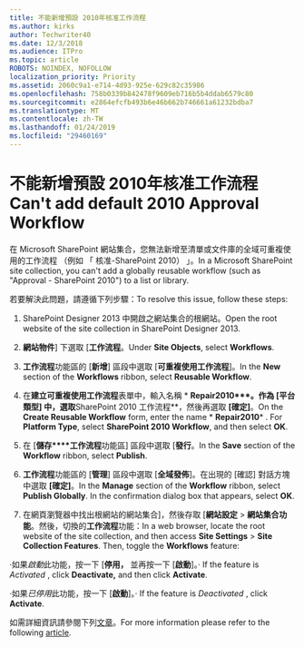 ```yaml
---
title: 不能新增預設 2010年核准工作流程
ms.author: kirks
author: Techwriter40
ms.date: 12/3/2018
ms.audience: ITPro
ms.topic: article
ROBOTS: NOINDEX, NOFOLLOW
localization_priority: Priority
ms.assetid: 2060c9a1-e714-4d93-925e-629c82c35986
ms.openlocfilehash: 758b0339b842478f9609eb716b5b4ddab6579c80
ms.sourcegitcommit: e2864efcfb493b6e46b662b746661a61232bdba7
ms.translationtype: MT
ms.contentlocale: zh-TW
ms.lasthandoff: 01/24/2019
ms.locfileid: "29460169"
---
```

# <a name="cant-add-default-2010-approval-workflow"></a><span data-ttu-id="3188c-102">不能新增預設 2010年核准工作流程</span><span class="sxs-lookup"><span data-stu-id="3188c-102">Can't add default 2010 Approval Workflow</span></span>

<span data-ttu-id="3188c-103">在 Microsoft SharePoint 網站集合，您無法新增至清單或文件庫的全域可重複使用的工作流程 （例如 「 核准-SharePoint 2010） 」。</span><span class="sxs-lookup"><span data-stu-id="3188c-103">In a Microsoft SharePoint site collection, you can't add a globally reusable workflow (such as "Approval - SharePoint 2010") to a list or library.</span></span>
  
<span data-ttu-id="3188c-104">若要解決此問題，請遵循下列步驟：</span><span class="sxs-lookup"><span data-stu-id="3188c-104">To resolve this issue, follow these steps:</span></span> 
  
1. <span data-ttu-id="3188c-105">SharePoint Designer 2013 中開啟之網站集合的根網站。</span><span class="sxs-lookup"><span data-stu-id="3188c-105">Open the root website of the site collection in SharePoint Designer 2013.</span></span>
  
2. <span data-ttu-id="3188c-106">**網站物件**] 下選取 [**工作流程**。</span><span class="sxs-lookup"><span data-stu-id="3188c-106">Under **Site Objects**, select **Workflows**.</span></span> 
  
3. <span data-ttu-id="3188c-107">**工作流程**功能區的 [**新增**] 區段中選取 [**可重複使用工作流程**]。</span><span class="sxs-lookup"><span data-stu-id="3188c-107">In the **New** section of the **Workflows** ribbon, select **Reusable Workflow**.</span></span> 
  
4. <span data-ttu-id="3188c-p101">在**建立可重複使用工作流程**表單中，輸入名稱 \* **Repair2010\*\*\*。作為 [**平台類型**] 中，選取**SharePoint 2010 工作流程\*\*，然後再選取 **[確定]**。</span><span class="sxs-lookup"><span data-stu-id="3188c-p101">On the **Create Reusable Workflow** form, enter the name  \* **Repair2010**\* . For **Platform Type**, select **SharePoint 2010 Workflow**, and then select **OK**.</span></span> 
  
5. <span data-ttu-id="3188c-110">在 [**儲存\*\*\*\*工作流程**功能區] 區段中選取 [**發行**。</span><span class="sxs-lookup"><span data-stu-id="3188c-110">In the **Save** section of the **Workflow** ribbon, select **Publish**.</span></span> 
  
6. <span data-ttu-id="3188c-p102">**工作流程**功能區的 [**管理**] 區段中選取 [**全域發佈**]。在出現的 [確認] 對話方塊中選取 **[確定]**。</span><span class="sxs-lookup"><span data-stu-id="3188c-p102">In the **Manage** section of the **Workflow** ribbon, select **Publish Globally**. In the confirmation dialog box that appears, select **OK**.</span></span> 
  
7. <span data-ttu-id="3188c-p103">在網頁瀏覽器中找出根網站的網站集合]，然後存取 [**網站設定** \> **網站集合功能**。然後，切換的**工作流程**功能：</span><span class="sxs-lookup"><span data-stu-id="3188c-p103">In a web browser, locate the root website of the site collection, and then access **Site Settings** \> **Site Collection Features**. Then, toggle the **Workflows** feature:</span></span> 
  
<span data-ttu-id="3188c-115">·如果*啟動*此功能，按一下 [**停用，** 並再按一下 [**啟動**]。</span><span class="sxs-lookup"><span data-stu-id="3188c-115">· If the feature is  *Activated*  , click **Deactivate,** and then click **Activate**.</span></span> 
  
<span data-ttu-id="3188c-116">·如果*已停用*此功能，按一下 [**啟動**]。</span><span class="sxs-lookup"><span data-stu-id="3188c-116">· If the feature is  *Deactivated*  , click **Activate**.</span></span> 
  
<span data-ttu-id="3188c-117">如需詳細資訊請參閱下列[文章](https://go.microsoft.com/fwlink/?linkid=2047770&amp;clcid=0x409)。</span><span class="sxs-lookup"><span data-stu-id="3188c-117">For more information please refer to the following [article](https://go.microsoft.com/fwlink/?linkid=2047770&amp;clcid=0x409).</span></span>
  


